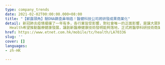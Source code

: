 ```yaml
---
type: company_trends
date: 2021-02-02T00:00:00.000+08:00
title: "【嶄露頭角】驗DNA篩查鼻咽癌！醫健科技公司將研發成果商業化"
detail: 新冠肺炎疫情擾攘了一年有多，各行業皆受影響，對社會唯一的正面影響，是讓大眾開始意識到衞生健康的重要。同時，不少醫療健康科技技術公司，亦開始在市場中嶄露頭角。Take2
  Health希望推動醫療健康發展，讓創新醫療健康技術發明能夠落地，正式將醫學科研技術商業化。
href: https://www.etnet.com.hk/mobile/tc/health/LA70336
slug: ''
cover: []
languages:
- zh-HK

---
```

